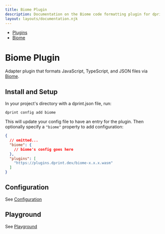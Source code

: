```yaml
---
title: Biome Plugin
description: Documentation on the Biome code formatting plugin for dprint.
layout: layouts/documentation.njk
---
```


<nav class="breadcrumb" aria-label="breadcrumbs">
  <ul>
    <li><a href="/plugins">Plugins</a></li>
    <li><a href="/plugins/biome">Biome</a></li>
  </ul>
</nav>

# Biome Plugin

Adapter plugin that formats JavaScript, TypeScript, and JSON files via [Biome](https://biomejs.dev).

## Install and Setup

In your project's directory with a dprint.json file, run:

```shellsession
dprint config add biome
```

This will update your config file to have an entry for the plugin. Then optionally specify a `"biome"` property to add configuration:

```json
{
  // omitted...
  "biome": {
    // biome's config goes here
  },
  "plugins": [
    "https://plugins.dprint.dev/biome-x.x.x.wasm"
  ]
}
```

## Configuration

See [Configuration](/plugins/biome/config)

## Playground

See [Playground](https://dprint.dev/playground#plugin/biome)
